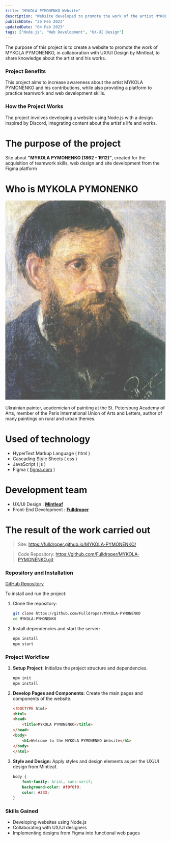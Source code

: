 ```yaml
---
title: "MYKOLA PYMONENKO Website"
description: "Website developed to promote the work of the artist MYKOLA PYMONENKO, in collaboration with Mintleaf UX/UI Design"
publishDate: "26 Feb 2023"
updatedDate: "04 Feb 2023"
tags: ["Node.js", "Web Development", "UX-UI Design"]
---
```

The purpose of this project is to create a website to promote the work of MYKOLA PYMONENKO, in collaboration with UX/UI Design by Mintleaf, to share knowledge about the artist and his works.

### Project Benefits
This project aims to increase awareness about the artist MYKOLA PYMONENKO and his contributions, while also providing a platform to practice teamwork and web development skills.

### How the Project Works
The project involves developing a website using Node.js with a design inspired by Discord, integrating content about the artist's life and works.

# The purpose of the project
 Site about **"MYKOLA PYMONENKO (1862 - 1912)"**, created for the acquisition of teamwork skills, web design and site development from the Figma platform

# Who is **MYKOLA PYMONENKO**

![alt text](./introdution-face.png "Logo Title Text 1")

Ukrainian painter, academician of painting at the St. Petersburg Academy of Arts, member of the Paris International Union of Arts and Letters, author of many paintings on rural and urban themes.

# Used of technology

- HyperText Markup Language ( html )
- Cascading Style Sheets ( css )
- JavaScript ( js )
- Figma ( [figma.com](https://figma.com/) )

# Development team

- UX/UI Design : [**Mintleaf**]()
- Front-End Development : [**Fulldroper**](https://fulldroper.cf/)

# The result of the work carried out

> Site: https://fulldroper.github.io/MYKOLA-PYMONENKO/

> Code Repository: https://github.com/Fulldroper/MYKOLA-PYMONENKO.git

### Repository and Installation
[GitHub Repository](https://github.com/Fulldroper/MYKOLA-PYMONENKO)

To install and run the project:

1. Clone the repository:
    ```bash
    git clone https://github.com/Fulldroper/MYKOLA-PYMONENKO
    cd MYKOLA-PYMONENKO
    ```

2. Install dependencies and start the server:
    ```bash
    npm install
    npm start
    ```

### Project Workflow
1. **Setup Project:** Initialize the project structure and dependencies.
    ```bash
    npm init
    npm install
    ```

2. **Develop Pages and Components:** Create the main pages and components of the website.
    ```html
    <!DOCTYPE html>
    <html>
    <head>
        <title>MYKOLA PYMONENKO</title>
    </head>
    <body>
        <h1>Welcome to the MYKOLA PYMONENKO Website</h1>
    </body>
    </html>
    ```

3. **Style and Design:** Apply styles and design elements as per the UX/UI design from Mintleaf.
    ```css
    body {
        font-family: Arial, sans-serif;
        background-color: #f0f0f0;
        color: #333;
    }
    ```

### Skills Gained
- Developing websites using Node.js
- Collaborating with UX/UI designers
- Implementing designs from Figma into functional web pages
